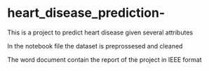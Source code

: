 # heart_disease_prediction-
This is a project to predict heart disease given several attributes

In the notebook file the dataset is preprossesed and cleaned

The word document contain the report of the project in IEEE format
